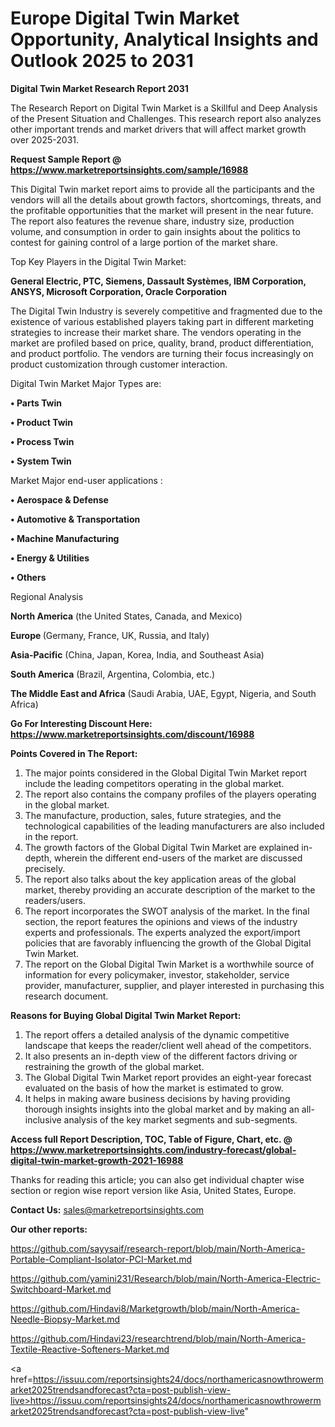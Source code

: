  # Europe Digital Twin Market Opportunity, Analytical Insights and Outlook 2025 to 2031

<strong>Digital Twin Market Research Report 2031</strong>

The Research Report on Digital Twin Market is a Skillful and Deep Analysis of the Present Situation and Challenges. This research report also analyzes other important trends and market drivers that will affect market growth over 2025-2031.

<strong>Request Sample Report @ <a href=https://www.marketreportsinsights.com/sample/16988>https://www.marketreportsinsights.com/sample/16988</a></strong>

This Digital Twin market report aims to provide all the participants and the vendors will all the details about growth factors, shortcomings, threats, and the profitable opportunities that the market will present in the near future. The report also features the revenue share, industry size, production volume, and consumption in order to gain insights about the politics to contest for gaining control of a large portion of the market share.

Top Key Players in the Digital Twin Market:

<strong>General Electric, PTC, Siemens, Dassault Systèmes, IBM Corporation, ANSYS, Microsoft Corporation, Oracle Corporation</strong>

The Digital Twin Industry is severely competitive and fragmented due to the existence of various established players taking part in different marketing strategies to increase their market share. The vendors operating in the market are profiled based on price, quality, brand, product differentiation, and product portfolio. The vendors are turning their focus increasingly on product customization through customer interaction.

Digital Twin Market Major Types are:

<strong>• Parts Twin

• Product Twin

• Process Twin

• System Twin</strong>

Market Major end-user applications :

<strong>• Aerospace & Defense

• Automotive & Transportation

• Machine Manufacturing

• Energy & Utilities

• Others</strong>

Regional Analysis

</u><strong><b>North America</b></strong> (the United States, Canada, and Mexico)

<strong><b>Europe </b></strong>(Germany, France, UK, Russia, and Italy)

<strong><b>Asia-Pacific</b></strong> (China, Japan, Korea, India, and Southeast Asia)

<strong><b>South America</b></strong> (Brazil, Argentina, Colombia, etc.)

<strong><b>The Middle East and Africa</b></strong> (Saudi Arabia, UAE, Egypt, Nigeria, and South Africa)

<strong>Go For Interesting Discount Here: <a href=https://www.marketreportsinsights.com/discount/16988>https://www.marketreportsinsights.com/discount/16988</a></strong>

<strong>Points Covered in The Report:</strong>
<ol>
  <li>The major points considered in the Global Digital Twin Market report include the leading competitors operating in the global market.</li>
  <li>The report also contains the company profiles of the players operating in the global market.</li>
  <li>The manufacture, production, sales, future strategies, and the technological capabilities of the leading manufacturers are also included in the report.</li>
  <li>The growth factors of the Global Digital Twin Market are explained in-depth, wherein the different end-users of the market are discussed precisely.</li>
  <li>The report also talks about the key application areas of the global market, thereby providing an accurate description of the market to the readers/users.</li>
  <li>The report incorporates the SWOT analysis of the market. In the final section, the report features the opinions and views of the industry experts and professionals. The experts analyzed the export/import policies that are favorably influencing the growth of the Global Digital Twin Market.</li>
  <li>The report on the Global Digital Twin Market is a worthwhile source of information for every policymaker, investor, stakeholder, service provider, manufacturer, supplier, and player interested in purchasing this research document.</li>
</ol>
<strong>Reasons for Buying Global Digital Twin Market Report:</strong>

<ol>
  <li>The report offers a detailed analysis of the dynamic competitive landscape that keeps the reader/client well ahead of the competitors.</li>
  <li>It also presents an in-depth view of the different factors driving or restraining the growth of the global market.</li>
  <li>The Global Digital Twin Market report provides an eight-year forecast evaluated on the basis of how the market is estimated to grow.</li>
  <li>It helps in making aware business decisions by having providing thorough insights insights into the global market and by making an all-inclusive analysis of the key market segments and sub-segments.</li>
</ol>
<strong>Access full Report Description, TOC, Table of Figure, Chart, etc. @ <a href=https://www.marketreportsinsights.com/industry-forecast/global-digital-twin-market-growth-2021-16988>https://www.marketreportsinsights.com/industry-forecast/global-digital-twin-market-growth-2021-16988</a></strong>


Thanks for reading this article; you can also get individual chapter wise section or region wise report version like Asia, United States, Europe.

<strong>Contact Us:</strong>
sales@marketreportsinsights.com

<strong>Our other reports:</strong>

<a href=https://github.com/sayysaif/research-report/blob/main/North-America-Portable-Compliant-Isolator-PCI-Market.md>https://github.com/sayysaif/research-report/blob/main/North-America-Portable-Compliant-Isolator-PCI-Market.md</a>

<a href=https://github.com/yamini231/Research/blob/main/North-America-Electric-Switchboard-Market.md>https://github.com/yamini231/Research/blob/main/North-America-Electric-Switchboard-Market.md</a>

<a href=https://github.com/Hindavi8/Marketgrowth/blob/main/North-America-Needle-Biopsy-Market.md>https://github.com/Hindavi8/Marketgrowth/blob/main/North-America-Needle-Biopsy-Market.md</a>

<a href=https://github.com/Hindavi23/researchtrend/blob/main/North-America-Textile-Reactive-Softeners-Market.md>https://github.com/Hindavi23/researchtrend/blob/main/North-America-Textile-Reactive-Softeners-Market.md</a>

<a href=https://issuu.com/reportsinsights24/docs/northamericasnowthrowermarket2025trendsandforecast?cta=post-publish-view-live>https://issuu.com/reportsinsights24/docs/northamericasnowthrowermarket2025trendsandforecast?cta=post-publish-view-live</a>"
